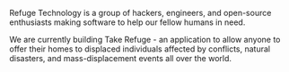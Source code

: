 Refuge Technology is a group of hackers, engineers, and open-source enthusiasts making software to help our fellow humans in need.

We are currently building Take Refuge - an application to allow anyone to offer their homes to displaced individuals affected by conflicts, natural disasters, and mass-displacement events all over the world.

